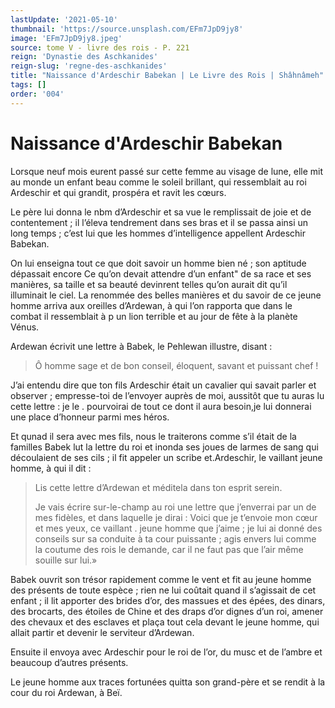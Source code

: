 ```yaml
---
lastUpdate: '2021-05-10'
thumbnail: 'https://source.unsplash.com/EFm7JpD9jy8'
image: 'EFm7JpD9jy8.jpeg'
source: tome V - livre des rois - P. 221
reign: 'Dynastie des Aschkanides'
reign-slug: 'regne-des-aschkanides'
title: "Naissance d'Ardeschir Babekan | Le Livre des Rois | Shâhnâmeh"
tags: []
order: '004'
---
```


# Naissance d'Ardeschir Babekan

Lorsque neuf mois eurent passé sur cette femme au visage de lune, elle mit au monde un enfant beau comme le soleil brillant, qui ressemblait au roi Ardeschir et qui grandit, prospéra et ravit les cœurs.

Le père lui donna le nbm d’Ardeschir et sa vue le remplissait de joie et de contentement ; il l’éleva tendrement dans ses bras et il se passa ainsi un long temps ; c’est lui que les hommes d’intelligence appellent Ardeschir Babekan.

On lui enseigna tout ce que doit savoir un homme bien né ; son aptitude dépassait encore Ce qu’on devait attendre d’un enfant"
de sa race et ses manières, sa taille et sa beauté devinrent telles qu’on aurait dit qu’il illuminait le ciel.
La renommée des belles manières et du savoir de ce jeune homme arriva aux oreilles d’Ardewan, à qui l’on rapporta que dans le combat il ressemblait à p un lion terrible et au jour de fête à la planète Vénus.

Ardewan écrivit une lettre à Babek, le Pehlewan illustre, disant :

> Ô homme sage et de bon conseil, éloquent, savant et puissant chef !

J’ai entendu dire que ton fils Ardeschir était un cavalier qui savait parler et observer ; empresse-toi de l’envoyer auprès de moi, aussitôt que tu auras lu cette lettre : je le .
pourvoirai de tout ce dont il aura besoin,je lui donnerai une place d’honneur parmi mes héros.

Et qunad il sera avec mes fils, nous le traiterons comme s’il était de la familles Babek lut la lettre du roi et inonda ses joues de larmes de sang qui découlaient de ses cils ; il fit appeler un scribe et.Ardeschir, le vaillant jeune homme, à qui il dit :

> Lis cette lettre d’Ardewan et méditela dans ton esprit serein.
>
> Je vais écrire sur-le-champ au roi une lettre que j’enverrai par un de mes fidèles, et dans laquelle je dirai : Voici que je t’envoie mon cœur et mes yeux, ce vaillant . jeune homme que j’aime ; je lui ai donné des conseils sur sa conduite à ta cour puissante ; agis envers lui comme la coutume des rois le demande, car il ne faut pas que l’air même souille sur lui.»

Babek ouvrit son trésor rapidement comme le vent et fit au jeune homme des présents de toute espèce ; rien ne lui coûtait quand il s’agissait de cet enfant ; il lit apporter des brides d’or, des massues et des épées, des dinars, des brocarts, des étoiles de Chine et des draps d’or dignes d’un roi, amener des chevaux et des esclaves et plaça tout cela devant le jeune homme, qui allait partir et devenir le serviteur d’Ardewan.

Ensuite il envoya avec Ardeschir pour le roi de l’or, du musc et de l’ambre et beaucoup d’autres présents.

Le jeune homme aux traces fortunées quitta son grand-père et se rendit à la cour du roi Ardewan, à Beï.
